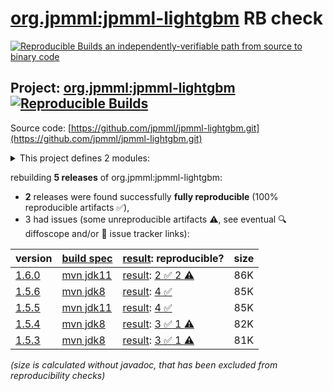 [org.jpmml:jpmml-lightgbm](https://central.sonatype.com/artifact/org.jpmml/jpmml-lightgbm/versions) RB check
=======

[![Reproducible Builds](https://reproducible-builds.org/images/logos/rb.svg) an independently-verifiable path from source to binary code](https://reproducible-builds.org/)

## Project: [org.jpmml:jpmml-lightgbm](https://central.sonatype.com/artifact/org.jpmml/jpmml-lightgbm/versions) [![Reproducible Builds](https://img.shields.io/endpoint?url=https://raw.githubusercontent.com/jvm-repo-rebuild/reproducible-central/master/content/org/jpmml/jpmml-lightgbm/badge.json)](https://github.com/jvm-repo-rebuild/reproducible-central/blob/master/content/org/jpmml/jpmml-lightgbm/README.md)

Source code: [https://github.com/jpmml/jpmml-lightgbm.git](https://github.com/jpmml/jpmml-lightgbm.git)

<details><summary>This project defines 2 modules:</summary>

* [org.jpmml:jpmml-lightgbm](https://central.sonatype.com/artifact/org.jpmml/jpmml-lightgbm/overview)
* [org.jpmml:pmml-lightgbm](https://central.sonatype.com/artifact/org.jpmml/pmml-lightgbm/overview)
</details>

rebuilding **5 releases** of org.jpmml:jpmml-lightgbm:
- **2** releases were found successfully **fully reproducible** (100% reproducible artifacts :white_check_mark:),
- 3 had issues (some unreproducible artifacts :warning:, see eventual :mag: diffoscope and/or :memo: issue tracker links):

| version | [build spec](/BUILDSPEC.md) | [result](https://reproducible-builds.org/docs/jvm/): reproducible? | size |
| -- | --------- | ------ | -- |
| [1.6.0](https://central.sonatype.com/artifact/org.jpmml/jpmml-lightgbm/1.6.0/pom) | [mvn jdk11](jpmml-lightgbm-1.6.0.buildspec) | [result](jpmml-lightgbm-1.6.0.buildinfo): [2 :white_check_mark:  2 :warning:](jpmml-lightgbm-1.6.0.buildcompare) | 86K |
| [1.5.6](https://central.sonatype.com/artifact/org.jpmml/jpmml-lightgbm/1.5.6/pom) | [mvn jdk8](jpmml-lightgbm-1.5.6.buildspec) | [result](jpmml-lightgbm-1.5.6.buildinfo): [4 :white_check_mark: ](jpmml-lightgbm-1.5.6.buildcompare) | 85K |
| [1.5.5](https://central.sonatype.com/artifact/org.jpmml/jpmml-lightgbm/1.5.5/pom) | [mvn jdk11](jpmml-lightgbm-1.5.5.buildspec) | [result](jpmml-lightgbm-1.5.5.buildinfo): [4 :white_check_mark: ](jpmml-lightgbm-1.5.5.buildcompare) | 85K |
| [1.5.4](https://central.sonatype.com/artifact/org.jpmml/jpmml-lightgbm/1.5.4/pom) | [mvn jdk8](jpmml-lightgbm-1.5.4.buildspec) | [result](jpmml-lightgbm-1.5.4.buildinfo): [3 :white_check_mark:  1 :warning:](jpmml-lightgbm-1.5.4.buildcompare) | 82K |
| [1.5.3](https://central.sonatype.com/artifact/org.jpmml/jpmml-lightgbm/1.5.3/pom) | [mvn jdk8](jpmml-lightgbm-1.5.3.buildspec) | [result](jpmml-lightgbm-1.5.3.buildinfo): [3 :white_check_mark:  1 :warning:](jpmml-lightgbm-1.5.3.buildcompare) | 81K |

<i>(size is calculated without javadoc, that has been excluded from reproducibility checks)</i>
